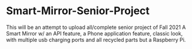 # Smart-Mirror-Senior-Project

This will be an attempt to upload all/complete senior project of Fall 2021
A Smart Mirror w/ an API feature, a Phone application feature, classic look, with multiple usb charging ports and all recycled parts but a Raspberry Pi.
